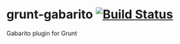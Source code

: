 grunt-gabarito [![Build Status](https://travis-ci.org/pablo-cabrera/gabarito-grunt.png)](https://travis-ci.org/pablo-cabrera/gabarito-grunt)
==============

Gabarito plugin for Grunt